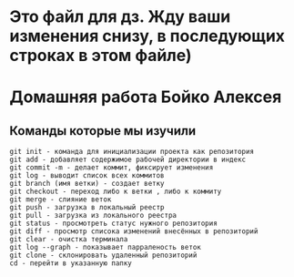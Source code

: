 # Это файл для дз. Жду ваши изменения снизу, в последующих строках в этом файле)

# Домашняя работа Бойко Алексея 
## Команды которые мы изучили
    git init - команда для инициализации проекта как репозитория 
    git add - добавляет содержимое рабочей директории в индекс
    git commit -m - делает коммит, фиксирует изменения
    git log - выводит список всех коммитов
    git branch (имя ветки) - создает ветку
    git checkout - переход либо к ветки , либо к коммиту 
    git merge - слияние веток
    git push - загрузка в локальный реестр 
    git pull - загрузка из локального реестра 
    git status - просмотреть статус нужного репозитория
    git diff - просмотр списока изменений внесённых в репозиторий
    git clear - очистка терминала
    git log --graph - показывает парраленость веток
    git clone - склонировать удаленный репозиторий
    cd - перейти в указанную папку
